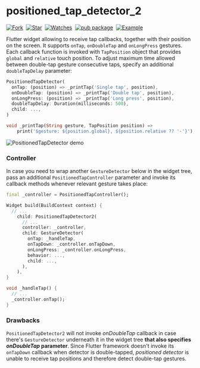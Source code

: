 # positioned_tap_detector_2
[![Fork](https://img.shields.io/github/forks/arsamme/flutter-positioned-tap-detector?style=social)](https://github.com/arsamme/flutter-positioned-tap-detector/fork)&nbsp; [![Star](https://img.shields.io/github/stars/arsamme/flutter-positioned-tap-detector?style=social)](https://github.com/arsamme/flutter-positioned-tap-detector)&nbsp; [![Watches](https://img.shields.io/github/watchers/arsamme/flutter-positioned-tap-detector?style=social)](https://github.com/arsamme/flutter-positioned-tap-detector/)&nbsp; [![pub package](https://img.shields.io/pub/v/positioned_tap_detector_2.svg)](https://pub.dartlang.org/packages/positioned_tap_detector_2)&nbsp; [![Example](https://img.shields.io/badge/Example-Ex-success)](https://pub.dev/packages/positioned_tap_detector_2/example)


Flutter widget allowing to receive tap callbacks, together with their position on the screen. It supports `onTap`, `onDoubleTap` and `onLongPress` gestures. Each callback function is invoked with `TapPosition` object that provides `global` and `relative` touch position. To adjust maximum time allowed between double-tap gesture consecutive taps, specify an additional `doubleTapDelay` parameter:

```Dart
PositionedTapDetector(
  onTap: (position) => _printTap('Single tap', position),
  onDoubleTap: (position) => _printTap('Double tap', position),
  onLongPress: (position) => _printTap('Long press', position),
  doubleTapDelay: Duration(milliseconds: 500),
  child: ...,
)

void _printTap(String gesture, TapPosition position) => 
    print('$gesture: ${position.global}, ${position.relative ?? '-'}');
```

![PositionedTapDetector demo](https://thumbs.gfycat.com/SameTautHammerheadbird-small.gif)

### Controller

In case you need to wrap another `GestureDetector` below in the widget tree, pass an additional `PositionedTapController` parameter and invoke its callback methods whenever relevant gesture takes place:

```Dart
final _controller = PositionedTapController();

Widget build(BuildContext context) {
  // ...
    child: PositionedTapDetector2(
      // ...
      controller: _controller,
      child: GestureDetector(
        onTap: _handleTap,
        onTapDown: _controller.onTapDown,
        onLongPress: _controller.onLongPress,
        behavior: ...,
        child: ...,
      ),
    ),
}

void _handleTap() {
  // ...
  _controller.onTap();
}
```

### Drawbacks

`PositionedTapDetector2` will not invoke *onDoubleTap* callback in case there's `GestureDetector` underneath it in the widget tree **that also specifies *onDoubleTap* parameter**. Since Flutter framework doesn't invoke its `onTapDown` callback when detector is double-tapped, *positioned detector* is unable to receive tap positions and therefore detect double-tap gestures.

